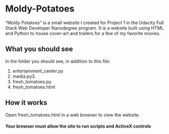 # Moldy-Potatoes
“Moldy Potatoes” is a small website I created for Project 1 in the Udacity Full Stack Web Developer Nanodegree program.  It is a website built using HTML and Python to house cover-art and trailers for a few of my favorite movies. 

## What you should see 
In the folder you should see, in addition to this file:
1. entertainment_center.py
2. media.py3.
3. fresh_tomatoes.py
4. fresh_tomatoes.html 

## How it works  
Open fresh_tomatoes.html in a web browser to view the website.                  
#### Your browser must allow the site to run scripts and ActiveX controls

















